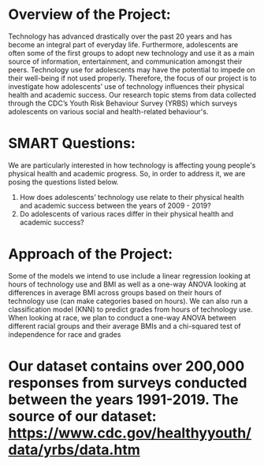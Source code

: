 # Overview of the Project: 
Technology has advanced drastically over the past 20 years and has become an integral part of everyday life. Furthermore, adolescents are often some of the first groups to adopt new technology and use it as a main source of information, entertainment, and communication amongst their peers. Technology use for adolescents may have the potential to impede on their well-being if not used properly. Therefore, the focus of our project is to investigate how adolescents’ use of technology influences their physical health and academic success.  Our research topic stems from data collected through the CDC’s Youth Risk Behaviour Survey (YRBS) which surveys adolescents on various social and health-related behaviour's. 
 
# SMART Questions: 
We are particularly interested in how technology is affecting young people's physical
health and academic progress. So, in order to address it, we are posing the 
questions listed below.
1. How does adolescents’ technology use relate to their physical health and
 academic success between the years of 2009 - 2019?
2. Do adolescents of various races differ in their physical health
and academic success?
 
# Approach of the Project: 
Some of the models we intend to use include a linear regression looking at hours of technology use and BMI as well as a one-way ANOVA looking at differences in average BMI across groups based on their hours of technology use (can make categories based on hours). We can also run a classification model (KNN) to predict grades from hours of technology use. When looking at race, we plan to conduct a one-way ANOVA between different racial groups and their average BMIs and a chi-squared test of independence for race and grades 
 
# Our dataset contains over 200,000 responses from surveys conducted between the years 1991-2019. The source of our dataset: https://www.cdc.gov/healthyyouth/data/yrbs/data.htm

